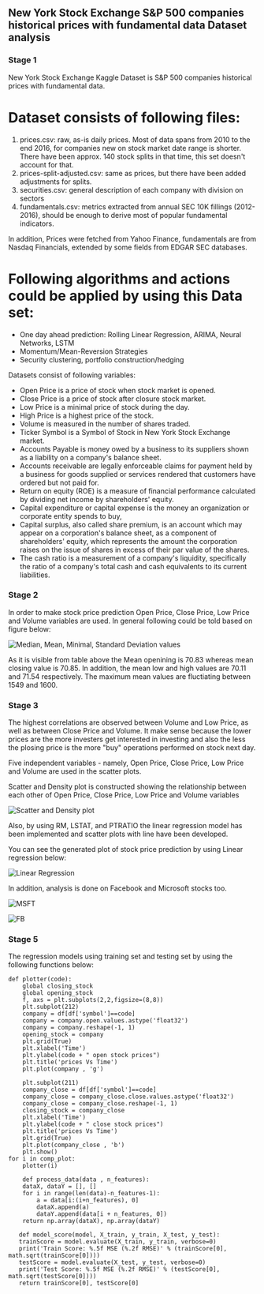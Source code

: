 ## New York Stock Exchange S&P 500 companies historical prices with fundamental data Dataset analysis 

### Stage 1

New York Stock Exchange  Kaggle Dataset is S&P 500 companies historical prices with fundamental data.


# Dataset consists of following files:

1. prices.csv: raw, as-is daily prices. Most of data spans from 2010 to the end 2016, for companies new on stock market date range is shorter. There have been approx. 140 stock splits in that time, this set doesn't account for that.
2. prices-split-adjusted.csv: same as prices, but there have been added adjustments for splits.
3. securities.csv: general description of each company with division on sectors
4. fundamentals.csv: metrics extracted from annual SEC 10K fillings (2012-2016), should be enough to derive most of popular fundamental indicators.

In addition, Prices were fetched from Yahoo Finance, fundamentals are from Nasdaq Financials, extended by some fields from EDGAR SEC databases.

# Following algorithms and actions could be applied by using this Data set:
- One day ahead prediction: Rolling Linear Regression, ARIMA, Neural Networks, LSTM
- Momentum/Mean-Reversion Strategies
- Security clustering, portfolio construction/hedging

Datasets consist of following variables:

- Open Price is a price of stock when stock market is opened.
- Close Price is a price of stock after closure stock market.
- Low Price is a minimal price of stock during the day. 
- High Price is a highest price of the stock.
- Volume is measured in the number of shares traded.
- Ticker Symbol is a Symbol of Stock in New York Stock Exchange market.
- Accounts Payable is money owed by a business to its suppliers shown as a liability on a company's balance sheet.
- Accounts receivable are legally enforceable claims for payment held by a business for goods supplied or services rendered that customers have ordered but not paid for.
- Return on equity (ROE) is a measure of financial performance calculated by dividing net income by shareholders' equity.
- Capital expenditure or capital expense is the money an organization or corporate entity spends to buy,
- Capital surplus, also called share premium, is an account which may appear on a corporation's balance sheet, as a component of shareholders' equity, which represents the amount the corporation raises on the issue of shares in excess of their par value of the shares.
- The cash ratio is a measurement of a company's liquidity, specifically the ratio of a company's total cash and cash equivalents to its current liabilities.


### Stage 2

In order to make stock price prediction Open Price, Close Price, Low Price and Volume variables are used. 
In general following could be told based on figure below:

![Median, Mean, Minimal, Standard Deviation values](Images/777.png)

As it is visible from table above the Mean openining is 70.83 whereas mean closing value is 70.85. In addition, the mean low and high values are 70.11 and 71.54 respectively. 
The maximum mean values are fluctiating between 1549 and 1600.





### Stage 3

The highest correlations are observed between Volume and Low Price,  as well as between Close Price and Volume. It make sense because the lower prices are the more investers get interested in investing and also the less the plosing price is the more "buy" operations performed on stock next day. 

Five independent variables - namely,  Open Price, Close Price, Low Price and Volume are used in the scatter plots. 

Scatter and Density plot is constructed showing the relationship between each other of Open Price, Close Price, Low Price and Volume variables

![Scatter and Density plot](Images/result2.png)

Also, by using RM, LSTAT, and PTRATIO the linear regression model has been implemented and scatter plots with line have been developed.

You can see the generated plot of stock price prediction by using Linear regression below:


![Linear Regression](Images/stockpriceslinearregression.png)


In addition, analysis is done on Facebook and Microsoft stocks too. 
<br>

![MSFT](Images/msft.png) 

![FB](Images/fb.png)


### Stage 5


The regression models using training set and testing set by using the following functions below:

```
def plotter(code):
    global closing_stock
    global opening_stock
    f, axs = plt.subplots(2,2,figsize=(8,8))
    plt.subplot(212)
    company = df[df['symbol']==code]
    company = company.open.values.astype('float32')
    company = company.reshape(-1, 1)
    opening_stock = company
    plt.grid(True)
    plt.xlabel('Time')
    plt.ylabel(code + " open stock prices")
    plt.title('prices Vs Time')
    plt.plot(company , 'g')
    
    plt.subplot(211)
    company_close = df[df['symbol']==code]
    company_close = company_close.close.values.astype('float32')
    company_close = company_close.reshape(-1, 1)
    closing_stock = company_close
    plt.xlabel('Time')
    plt.ylabel(code + " close stock prices")
    plt.title('prices Vs Time')
    plt.grid(True)
    plt.plot(company_close , 'b')
    plt.show()
for i in comp_plot:
    plotter(i)
```


```
    def process_data(data , n_features):
    dataX, dataY = [], []
    for i in range(len(data)-n_features-1):
        a = data[i:(i+n_features), 0]
        dataX.append(a)
        dataY.append(data[i + n_features, 0])
    return np.array(dataX), np.array(dataY)
 ```   
 ``` 
    def model_score(model, X_train, y_train, X_test, y_test):
    trainScore = model.evaluate(X_train, y_train, verbose=0)
    print('Train Score: %.5f MSE (%.2f RMSE)' % (trainScore[0], math.sqrt(trainScore[0])))
    testScore = model.evaluate(X_test, y_test, verbose=0)
    print('Test Score: %.5f MSE (%.2f RMSE)' % (testScore[0], math.sqrt(testScore[0])))
    return trainScore[0], testScore[0]
```


